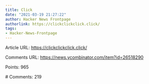 ```yaml
---
title: Click
date: "2021-03-19 21:27:22"
author: Hacker News Frontpage
authorlink: https://clickclickclick.click/
tags:
- Hacker-News-Frontpage
---
```


<p>Article URL: <a href="https://clickclickclick.click/">https://clickclickclick.click/</a></p>
<p>Comments URL: <a href="https://news.ycombinator.com/item?id=26518290">https://news.ycombinator.com/item?id=26518290</a></p>
<p>Points: 965</p>
<p># Comments: 219</p>
